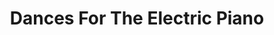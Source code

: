 ---
ee_id_show: '4224'
site: '1'
type: '5'
title: Dances For The Electric Piano
url: dances-for-the-electric-piano1
live_url: ''
year: '2014'
venue: Berliner Philharmonie
state_country: Berlin
pitch: "​Hampus Lindwall on the ivories at the German premiere of my piano suite.
  Standing room only! ;-)"
ps: ''
imgs: 24-dances-2013-220-Berlin-02-database-SD.jpg,24-dances-2013-220-Berlin-01-database-SD.jpg
things: "[4194] [2013-218-24-dances-for-the-electric-piano] 2013-218 24 Dances For
  The Electric Piano (Composition),[4222] [2013-220-dances-for-electric-piano-performance]
  2013-220 Dances for Electric Piano (Performance)"
layout: shows
---